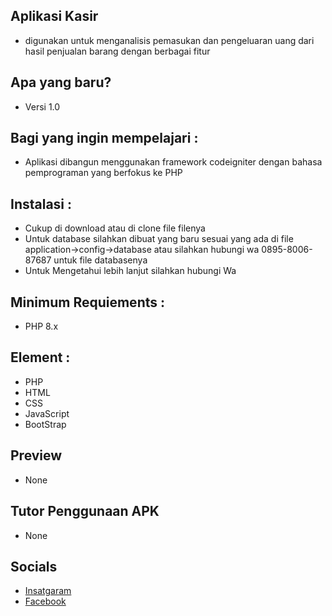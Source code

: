 ## Aplikasi Kasir
- digunakan untuk menganalisis pemasukan dan pengeluaran uang dari hasil penjualan barang dengan berbagai fitur

## Apa yang baru?
- Versi 1.0

## Bagi yang ingin mempelajari :
- Aplikasi dibangun menggunakan framework codeigniter dengan bahasa pemprograman yang berfokus ke PHP

## Instalasi :
- Cukup di download atau di clone file filenya
- Untuk database silahkan dibuat yang baru sesuai yang ada di file application->config->database atau silahkan hubungi wa 0895-8006-87687 untuk file databasenya
- Untuk Mengetahui lebih lanjut silahkan hubungi Wa

## Minimum Requiements :
- PHP 8.x
  
## Element :
- PHP
- HTML
- CSS
- JavaScript
- BootStrap

## Preview
- None

## Tutor Penggunaan APK
- None

## Socials
- [Insatgaram](https://www.instagram.com/kasirun.sitorus/)
- [Facebook](https://www.facebook.com/kasirun.sitorus)



  

